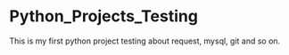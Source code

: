 # Python_Projects_Testing
This is my first python project testing about request, mysql, git and so on.
